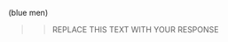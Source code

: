 [
](http://greenteapress.com/thinkstats2/html/thinkstats2006.html#toc50) (blue men)

>> REPLACE THIS TEXT WITH YOUR RESPONSE
